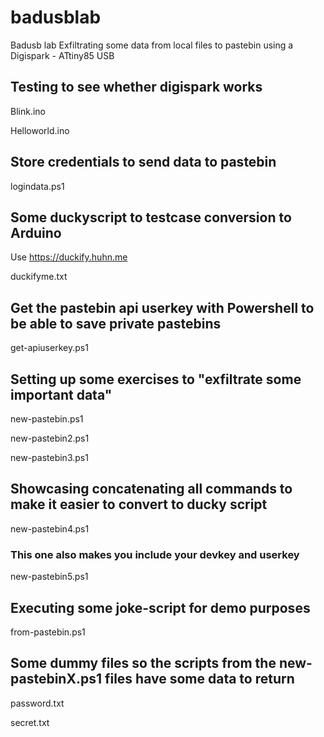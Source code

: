 # badusblab
Badusb lab
Exfiltrating some data from local files to pastebin using a Digispark - ATtiny85 USB

## Testing to see whether digispark works
Blink.ino

Helloworld.ino

## Store credentials to send data to pastebin
logindata.ps1

## Some duckyscript to testcase conversion to Arduino
Use https://duckify.huhn.me

duckifyme.txt

## Get the pastebin api userkey with Powershell to be able to save private pastebins

get-apiuserkey.ps1

## Setting up some exercises to "exfiltrate some important data"
new-pastebin.ps1

new-pastebin2.ps1

new-pastebin3.ps1

## Showcasing  concatenating all commands to make it easier to convert to ducky script
new-pastebin4.ps1
### This one also makes you include your devkey and userkey
new-pastebin5.ps1

## Executing some joke-script for demo purposes
from-pastebin.ps1

## Some dummy files so the scripts from the new-pastebinX.ps1 files have some data to return

password.txt

secret.txt
